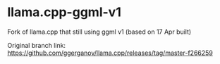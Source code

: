 # llama.cpp-ggml-v1
Fork of llama.cpp that still using ggml v1 (based on 17 Apr built)

Original branch link: https://github.com/ggerganov/llama.cpp/releases/tag/master-f266259
